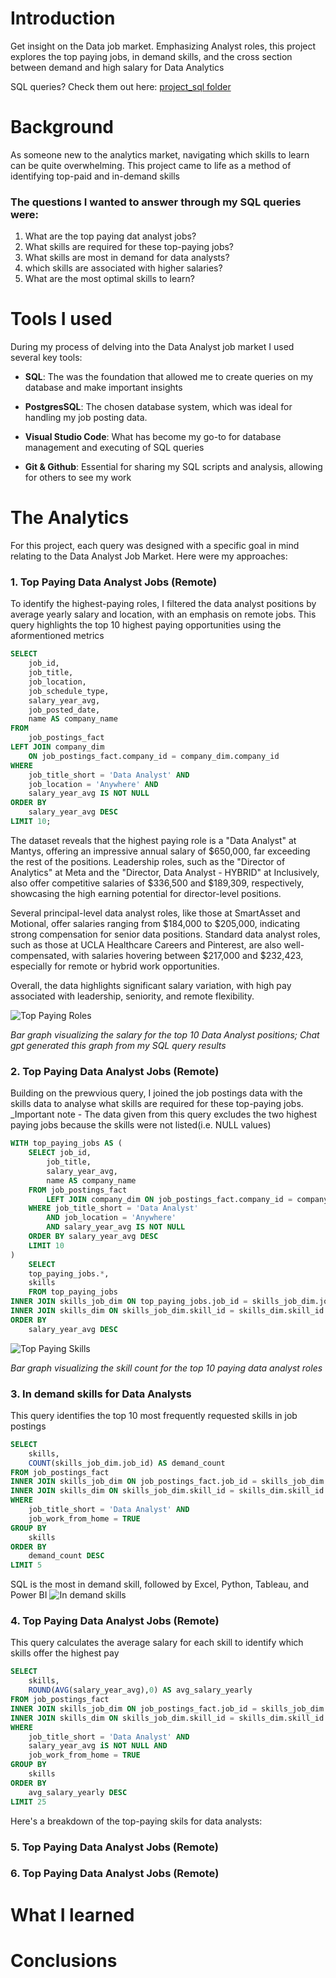# Introduction
Get insight on the Data job market. Emphasizing Analyst roles, this project explores the top paying jobs, in demand skills, and the cross section between demand and high salary for Data Analytics

SQL queries? Check them out here: [project_sql folder](/project_sql/)

# Background
As someone new to the analytics market, navigating which skills to learn can be quite overwhelming. This project came to life as a method of identifying top-paid and in-demand skills

### The questions I wanted to answer through my SQL queries were: 

1. What are the top paying dat analyst jobs?
2. What skills are required for these top-paying jobs?
3. What skills are most in demand for data analysts?
4. which skills are associated with higher salaries?
5. What are the most optimal skills to learn?

# Tools I used
During my process of delving into the Data Analyst job market I used several key tools:

- **SQL**: The was the foundation that allowed me to create queries on my database and make important insights 

- **PostgresSQL**: The chosen database system, which was ideal for handling my job posting data.

- **Visual Studio Code**: What has become my go-to for database management and executing of SQL queries

- **Git & Github**: Essential for sharing my SQL scripts and analysis, allowing for others to see my work

# The Analytics
For this project, each query was designed with a specific goal in mind relating to the Data Analyst Job Market. Here were my approaches:

### 1. Top Paying Data Analyst Jobs (Remote) ###

To identify the highest-paying roles, I filtered the data analyst positions by average yearly salary and location, with an emphasis on remote jobs. This query highlights the top 10 highest paying opportunities using the aformentioned metrics 

```sql
SELECT
    job_id,
    job_title,
    job_location,
    job_schedule_type,
    salary_year_avg,
    job_posted_date,
    name AS company_name
FROM
    job_postings_fact
LEFT JOIN company_dim
    ON job_postings_fact.company_id = company_dim.company_id
WHERE
    job_title_short = 'Data Analyst' AND
    job_location = 'Anywhere' AND
    salary_year_avg IS NOT NULL
ORDER BY
    salary_year_avg DESC
LIMIT 10;
```

The dataset reveals that the highest paying role is a "Data Analyst" at Mantys, offering an impressive annual salary of $650,000, far exceeding the rest of the positions. Leadership roles, such as the "Director of Analytics" at Meta and the "Director, Data Analyst - HYBRID" at Inclusively, also offer competitive salaries of $336,500 and $189,309, respectively, showcasing the high earning potential for director-level positions. 

Several principal-level data analyst roles, like those at SmartAsset and Motional, offer salaries ranging from $184,000 to $205,000, indicating strong compensation for senior data positions. Standard data analyst roles, such as those at UCLA Healthcare Careers and Pinterest, are also well-compensated, with salaries hovering between $217,000 and $232,423, especially for remote or hybrid work opportunities. 

Overall, the data highlights significant salary variation, with high pay associated with leadership, seniority, and remote flexibility.

![Top Paying Roles](assets/1_top_paying_jobs.png)

*Bar graph visualizing the salary for the top 10 Data Analyst positions; Chat gpt generated this graph from my SQL query results*

### 2. Top Paying Data Analyst Jobs (Remote) ###
Building on the prewvious query, I joined the job postings data with the skills data to analyse what skills are required for these top-paying jobs. _Important note - The data given from this query excludes the two highest paying jobs because the skills were not listed(i.e. NULL values)


```SQL
WITH top_paying_jobs AS (
    SELECT job_id,
        job_title,
        salary_year_avg,
        name AS company_name
    FROM job_postings_fact
        LEFT JOIN company_dim ON job_postings_fact.company_id = company_dim.company_id
    WHERE job_title_short = 'Data Analyst'
        AND job_location = 'Anywhere'
        AND salary_year_avg IS NOT NULL
    ORDER BY salary_year_avg DESC
    LIMIT 10
)
    SELECT 
    top_paying_jobs.*,
    skills
    FROM top_paying_jobs
INNER JOIN skills_job_dim ON top_paying_jobs.job_id = skills_job_dim.job_id
INNER JOIN skills_dim ON skills_job_dim.skill_id = skills_dim.skill_id
ORDER BY 
    salary_year_avg DESC
```
![Top Paying Skills](assets/2_top_paying_job_skills.png)

*Bar graph visualizing the skill count for the top 10 paying data analyst roles*

### 3. In demand skills for Data Analysts ###
This query identifies the top 10 most frequently requested skills in job postings
```sql
SELECT 
    skills,
    COUNT(skills_job_dim.job_id) AS demand_count
FROM job_postings_fact
INNER JOIN skills_job_dim ON job_postings_fact.job_id = skills_job_dim.job_id
INNER JOIN skills_dim ON skills_job_dim.skill_id = skills_dim.skill_id
WHERE 
    job_title_short = 'Data Analyst' AND
    job_work_from_home = TRUE
GROUP BY 
    skills
ORDER BY
    demand_count DESC
LIMIT 5
```
SQL is the most in demand skill, followed by Excel, Python, Tableau, and Power BI
![In demand skills](assets/3.png)

### 4. Top Paying Data Analyst Jobs (Remote) ###
This query calculates the average salary for each skill to identify which skills offer the highest pay
```sql
SELECT 
    skills,
    ROUND(AVG(salary_year_avg),0) AS avg_salary_yearly
FROM job_postings_fact
INNER JOIN skills_job_dim ON job_postings_fact.job_id = skills_job_dim.job_id
INNER JOIN skills_dim ON skills_job_dim.skill_id = skills_dim.skill_id
WHERE 
    job_title_short = 'Data Analyst' AND
    salary_year_avg iS NOT NULL AND
    job_work_from_home = TRUE
GROUP BY 
    skills
ORDER BY
    avg_salary_yearly DESC
LIMIT 25
```
Here's a breakdown of the top-paying skils for data analysts:

### 5. Top Paying Data Analyst Jobs (Remote) ###


### 6. Top Paying Data Analyst Jobs (Remote) ###
# What I learned 

# Conclusions 